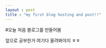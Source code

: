 ```yaml
---
layout : post
title : "my first blog hosting and post!!"
---
```


#오늘 처음 블로그를 만들어봄

앞으로 공부한거 여기다 올려봐야지 ㅎㅎ
